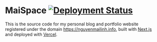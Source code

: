 # MaiSpace [![Deployment Status](https://img.shields.io/github/deployments/MaiLinhGroup/maispace-v2/production?label=vercel&logo=vercel&logoColor=white)](https://www.nguyenmailinh.info/)

This is the source code for my personal blog and portfolio website registered under the domain https://nguyenmailinh.info, built with [Next.js](https://nextjs.org/) and deployed with [Vercel](https://vercel.com/).

